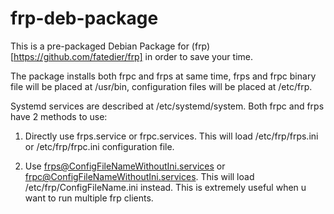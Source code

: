 # frp-deb-package
This is a pre-packaged Debian Package for (frp)[https://github.com/fatedier/frp] in order to save your time.

The package installs both frpc and frps at same time, frps and frpc binary file will be placed at /usr/bin, configuration files will be placed at /etc/frp. 

Systemd services are described at /etc/systemd/system. Both frpc and frps have 2 methods to use:

1. Directly use frps.service or frpc.services. This will load /etc/frp/frps.ini or /etc/frp/frpc.ini configuration file.
 
2. Use frps@ConfigFileNameWithoutIni.services or frpc@ConfigFileNameWithoutIni.services. This will load /etc/frp/ConfigFileName.ini instead. This is extremely useful when u want to run multiple frp clients.
